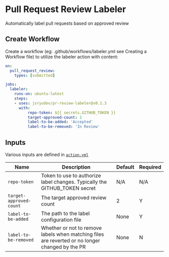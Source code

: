 # Pull Request Review Labeler
Automatically label pull requests based on approved review

## Create Workflow
Create a workflow (eg: .github/workflows/labeler.yml see Creating a Workflow file) to utilize the labeler action with content:

```yml
on:
  pull_request_review:
    types: [submitted]

jobs:
  labeler:
    runs-on: ubuntu-latest
    steps:
    - uses: jsryudev/pr-review-labeler@v0.1.3
      with:
          repo-token: ${{ secrets.GITHUB_TOKEN }}
          target-approved-count: 1
          label-to-be-added: 'Accepted'
          label-to-be-removed: 'In Review'
```

## Inputs
Various inputs are defined in [`action.yml`](action.yml)

| Name | Description | Default | Required |
| - | - | - | - |
| `repo-token` | Token to use to authorize label changes. Typically the GITHUB_TOKEN secret | N/A | N/A |
| `target-approved-count` | The target approved review count | 2 | Y |
| `label-to-be-added` | The path to the label configuration file | None | Y |
| `label-to-be-removed` | Whether or not to remove labels when matching files are reverted or no longer changed by the PR | None | N |
